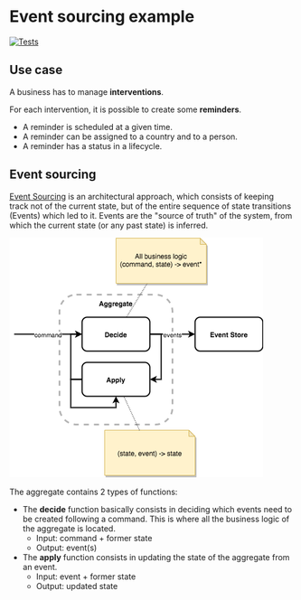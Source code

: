 # Event sourcing example

[![Tests](https://github.com/sylvaindecout/event-sourcing-example/actions/workflows/maven.yml/badge.svg?branch=master)](https://github.com/sylvaindecout/event-sourcing-example/actions/workflows/maven.yml)

## Use case
A business has to manage **interventions**.

For each intervention, it is possible to create some **reminders**.
* A reminder is scheduled at a given time.
* A reminder can be assigned to a country and to a person.
* A reminder has a status in a lifecycle.

## Event sourcing

[Event Sourcing](https://martinfowler.com/eaaDev/EventSourcing.html) is an architectural approach, which consists of keeping track not of the current state, but of the entire sequence of state transitions (Events) which led to it.
Events are the "source of truth" of the system, from which the current state (or any past state) is inferred.

![Event sourcing](doc/images/Event_sourcing.png)

The aggregate contains 2 types of functions:
* The **decide** function basically consists in deciding which events need to be created following a command. This is where all the business logic of the aggregate is located.
  * Input: command + former state
  * Output: event(s)
* The **apply** function consists in updating the state of the aggregate from an event.
  * Input: event + former state
  * Output: updated state
